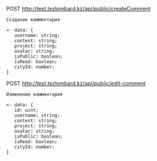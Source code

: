 POST http://test.tezlombard.kz/api/public/createComment
    
    Создание комментария
    
    <- data: {
       username: string;
       content: string;
       project: string;
       avatar: string;
       isPublic: boolean;
       isRead: boolean;
       cityId: number;
    }

POST http://test.tezlombard.kz/api/public/edit-comment

    Изменение комментария
    
    <- data: {
       id: uint;
       username: string;
       content: string;
       project: string;
       avatar: string;
       isPublic: boolean;
       isRead: boolean;
       cityId: number;
    }